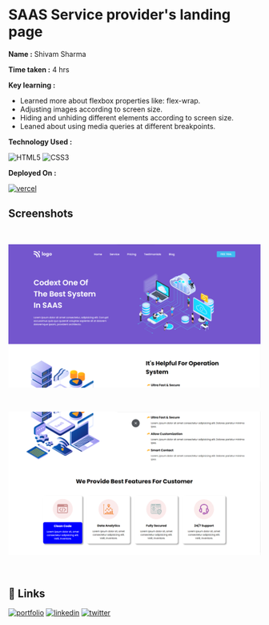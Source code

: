 
# SAAS Service provider's landing page

**Name :**  Shivam Sharma

**Time taken :**  4 hrs


**Key learning :** 

- Learned more about flexbox properties like: flex-wrap.
- Adjusting images according to screen size.
- Hiding and unhiding different elements according to screen size.
- Leaned about using media queries at different breakpoints.


**Technology Used :**

![HTML5](https://img.shields.io/badge/html5-%23E34F26.svg?style=for-the-badge&logo=html5&logoColor=white)
![CSS3](https://img.shields.io/badge/css3-%231572B6.svg?style=for-the-badge&logo=css3&logoColor=white)


**Deployed On :** 

[![vercel](https://img.shields.io/badge/vercel-%23000000.svg?style=for-the-badge&logo=vercel&logoColor=white)](https://fsjs-project-13.vercel.app/)




## Screenshots

&nbsp;


![App Screenshot](./assets/13a.png)

&nbsp;

![App Screenshot](./assets/13b.png)

&nbsp;


## 🔗 Links

[![portfolio](https://img.shields.io/badge/my_portfolio-000?style=for-the-badge&logo=ko-fi&logoColor=white)]()
[![linkedin](https://img.shields.io/badge/linkedin-0A66C2?style=for-the-badge&logo=linkedin&logoColor=white)](https://www.linkedin.com/in/emshivam/)
[![twitter](https://img.shields.io/badge/twitter-1DA1F2?style=for-the-badge&logo=twitter&logoColor=white)](https://twitter.com/_sharmashivam)

